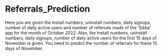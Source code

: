 # Referrals_Prediction

Here you are given the Install numbers, uninstall numbers, daily signups, number of daily active
users and number of referrals made of the ‘Sikka’ app for the month of October 2022. Also, the
Install numbers, uninstall numbers, daily signups, number of daily active users for the first 15 days
of November is given.
You need to predict the number of referrals for these 15 days of November.
